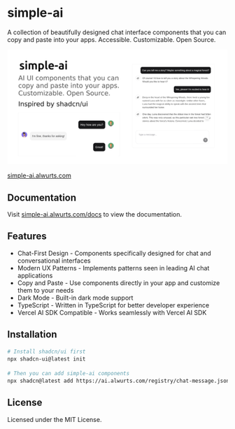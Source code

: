 # simple-ai

A collection of beautifully designed chat interface components that you can copy and paste into your apps. Accessible. Customizable. Open Source.

![hero](/public/og.jpg)

[simple-ai.alwurts.com](https://ai.alwurts.com)

## Documentation

Visit [simple-ai.alwurts.com/docs](https://ai.alwurts.com/docs) to view the documentation.

## Features

- Chat-First Design - Components specifically designed for chat and conversational interfaces
- Modern UX Patterns - Implements patterns seen in leading AI chat applications
- Copy and Paste - Use components directly in your app and customize them to your needs
- Dark Mode - Built-in dark mode support
- TypeScript - Written in TypeScript for better developer experience
- Vercel AI SDK Compatible - Works seamlessly with Vercel AI SDK

## Installation

```bash
# Install shadcn/ui first
npx shadcn-ui@latest init

# Then you can add simple-ai components
npx shadcn@latest add https://ai.alwurts.com/registry/chat-message.json
```

## License

Licensed under the MIT License.
